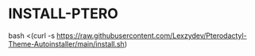 # INSTALL-PTERO
bash &lt;(curl -s https://raw.githubusercontent.com/Lexzydev/Pterodactyl-Theme-Autoinstaller/main/install.sh)
